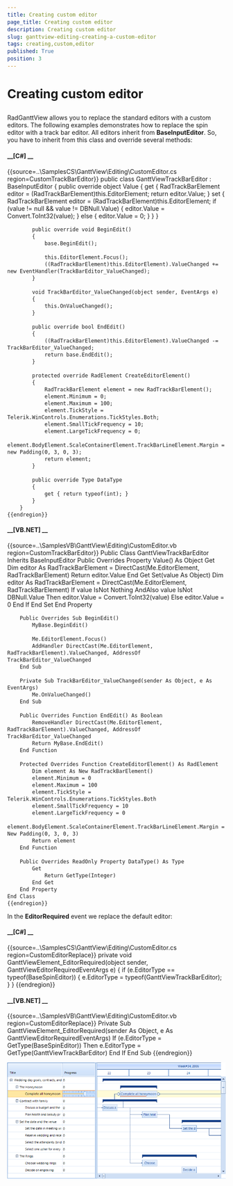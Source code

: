 ```yaml
---
title: Creating custom editor
page_title: Creating custom editor
description: Creating custom editor
slug: ganttview-editing-creating-a-custom-editor
tags: creating,custom,editor
published: True
position: 3
---
```


# Creating custom editor



## 

RadGanttView allows you to replace the standard editors with a custom editors. The following examples demonstrates how to replace
          the spin editor with a track bar editor. All editors inherit from __BaseInputEditor__. So, you have to inherit 
          from this class and override several methods:
        

#### __[C#] __

{{source=..\SamplesCS\GanttView\Editing\CustomEditor.cs region=CustomTrackBarEditor}}
	    public class GanttViewTrackBarEditor : BaseInputEditor
	    {
	        public override object Value
	        {
	            get
	            {
	                RadTrackBarElement editor = (RadTrackBarElement)this.EditorElement;
	                return editor.Value;
	            }
	            set
	            {
	                RadTrackBarElement editor = (RadTrackBarElement)this.EditorElement;
	                if (value != null && value != DBNull.Value)
	                {
	                    editor.Value = Convert.ToInt32(value);
	                }
	                else
	                {
	                    editor.Value = 0;
	                }
	            }
	        }
	
	        public override void BeginEdit()
	        {
	            base.BeginEdit();
	
	            this.EditorElement.Focus();
	            ((RadTrackBarElement)this.EditorElement).ValueChanged += new EventHandler(TrackBarEditor_ValueChanged);
	        }
	
	        void TrackBarEditor_ValueChanged(object sender, EventArgs e)
	        {
	            this.OnValueChanged();
	        }
	
	        public override bool EndEdit()
	        {
	            ((RadTrackBarElement)this.EditorElement).ValueChanged -= TrackBarEditor_ValueChanged;
	            return base.EndEdit();
	        }
	
	        protected override RadElement CreateEditorElement()
	        {
	            RadTrackBarElement element = new RadTrackBarElement();
	            element.Minimum = 0;
	            element.Maximum = 100;
	            element.TickStyle = Telerik.WinControls.Enumerations.TickStyles.Both;
	            element.SmallTickFrequency = 10;
	            element.LargeTickFrequency = 0;
	            element.BodyElement.ScaleContainerElement.TrackBarLineElement.Margin = new Padding(0, 3, 0, 3);
	            return element;
	        }
	
	        public override Type DataType
	        {
	            get { return typeof(int); }
	        }
	    }
	{{endregion}}



#### __[VB.NET] __

{{source=..\SamplesVB\GanttView\Editing\CustomEditor.vb region=CustomTrackBarEditor}}
	Public Class GanttViewTrackBarEditor
	    Inherits BaseInputEditor
	    Public Overrides Property Value() As Object
	        Get
	            Dim editor As RadTrackBarElement = DirectCast(Me.EditorElement, RadTrackBarElement)
	            Return editor.Value
	        End Get
	        Set(value As Object)
	            Dim editor As RadTrackBarElement = DirectCast(Me.EditorElement, RadTrackBarElement)
	            If value IsNot Nothing AndAlso value IsNot DBNull.Value Then
	                editor.Value = Convert.ToInt32(value)
	            Else
	                editor.Value = 0
	            End If
	        End Set
	    End Property
	
	    Public Overrides Sub BeginEdit()
	        MyBase.BeginEdit()
	
	        Me.EditorElement.Focus()
	        AddHandler DirectCast(Me.EditorElement, RadTrackBarElement).ValueChanged, AddressOf TrackBarEditor_ValueChanged
	    End Sub
	
	    Private Sub TrackBarEditor_ValueChanged(sender As Object, e As EventArgs)
	        Me.OnValueChanged()
	    End Sub
	
	    Public Overrides Function EndEdit() As Boolean
	        RemoveHandler DirectCast(Me.EditorElement, RadTrackBarElement).ValueChanged, AddressOf TrackBarEditor_ValueChanged
	        Return MyBase.EndEdit()
	    End Function
	
	    Protected Overrides Function CreateEditorElement() As RadElement
	        Dim element As New RadTrackBarElement()
	        element.Minimum = 0
	        element.Maximum = 100
	        element.TickStyle = Telerik.WinControls.Enumerations.TickStyles.Both
	        element.SmallTickFrequency = 10
	        element.LargeTickFrequency = 0
	        element.BodyElement.ScaleContainerElement.TrackBarLineElement.Margin = New Padding(0, 3, 0, 3)
	        Return element
	    End Function
	
	    Public Overrides ReadOnly Property DataType() As Type
	        Get
	            Return GetType(Integer)
	        End Get
	    End Property
	End Class
	{{endregion}}



In the __EditorRequired__ event we replace the default editor:
        

#### __[C#] __

{{source=..\SamplesCS\GanttView\Editing\CustomEditor.cs region=CustomEditorReplace}}
	        private void GanttViewElement_EditorRequired(object sender, GanttViewEditorRequiredEventArgs e)
	        {
	            if (e.EditorType == typeof(BaseSpinEditor))
	            {
	                e.EditorType = typeof(GanttViewTrackBarEditor);
	            }
	        }
	{{endregion}}



#### __[VB.NET] __

{{source=..\SamplesVB\GanttView\Editing\CustomEditor.vb region=CustomEditorReplace}}
	    Private Sub GanttViewElement_EditorRequired(sender As Object, e As GanttViewEditorRequiredEventArgs)
	        If (e.EditorType = GetType(BaseSpinEditor)) Then
	            e.EditorType = GetType(GanttViewTrackBarEditor)
	        End If
	    End Sub
	{{endregion}}

![ganttview-editing-creating-a-custom-editor 001](images/ganttview-editing-creating-a-custom-editor001.png)
